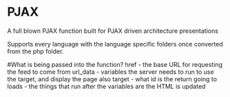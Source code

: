 # PJAX
A full blown PJAX function built for PJAX driven architecture presentations

Supports every language with the language specific folders once converted from the php folder.

#What is being passed into the function?
href - the base URL for requesting the feed to come from
url_data - variables the server needs to run to use the target, and display the page also
target - what id is the return going to
loads - the things that run after the variables are the HTML is updated
